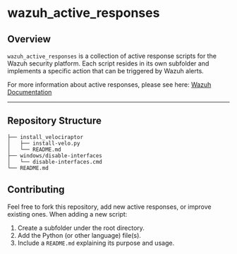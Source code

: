 # wazuh_active_responses

## Overview

`wazuh_active_responses` is a collection of active response scripts for the Wazuh security platform.
Each script resides in its own subfolder and implements a specific action that can be triggered by Wazuh alerts.

For more information about active responses, please see here: [Wazuh Documentation](https://documentation.wazuh.com/current/user-manual/capabilities/active-response/index.html)

---

## Repository Structure

```
├── install_velociraptor
│   ├── install-velo.py          
│   └── README.md
├── windows/disable-interfaces
│   └── disable-interfaces.cmd 
└── README.md                    
```

## Contributing

Feel free to fork this repository, add new active responses, or improve existing ones.
When adding a new script:

1. Create a subfolder under the root directory.
2. Add the Python (or other language) file(s).
3. Include a `README.md` explaining its purpose and usage.
